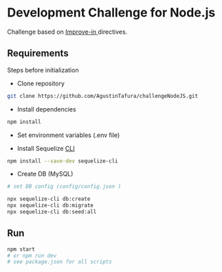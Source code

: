 # Development Challenge for Node.js

Challenge based on [Improve-in
](https://github.com/improvein/dev-challenge/tree/master/backend-nodejs ) directives.

## Requirements

Steps before initialization


- Clone repository
```bash
git clone https://github.com/AgustinTafura/challengeNodeJS.git
```

- Install dependencies
```bash
npm install
```

- Set environment variables (.env file)

- Install Sequelize [CLI](https://www.npmjs.com/package/sequelize-cli)
```bash
npm install --save-dev sequelize-cli
```

- Create DB (MySQL)

```bash
# set DB config (config/config.json )

npx sequelize-cli db:create
npx sequelize-cli db:migrate
npx sequelize-cli db:seed:all
```

## Run

```bash
npm start
# or npm run dev 
# see package.json for all scripts 
```

